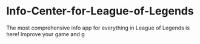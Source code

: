 # Info-Center-for-League-of-Legends
The most comprehensive info app for everything in League of Legends is here! Improve your game and g
